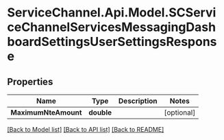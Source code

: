 # ServiceChannel.Api.Model.SCServiceChannelServicesMessagingDashboardSettingsUserSettingsResponse

## Properties

Name | Type | Description | Notes
------------ | ------------- | ------------- | -------------
**MaximumNteAmount** | **double** |  | [optional] 

[[Back to Model list]](../README.md#documentation-for-models) [[Back to API list]](../README.md#documentation-for-api-endpoints) [[Back to README]](../README.md)

